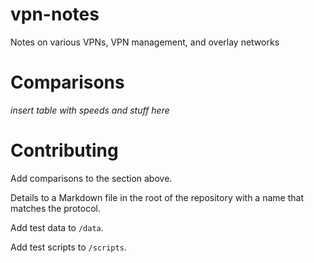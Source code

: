 # vpn-notes
Notes on various VPNs, VPN management, and overlay networks

# Comparisons
*insert table with speeds and stuff here*

# Contributing
Add comparisons to the section above.

Details to a Markdown file in the root of the repository with a name that matches the protocol.

Add test data to ``/data``.

Add test scripts to ``/scripts``.

